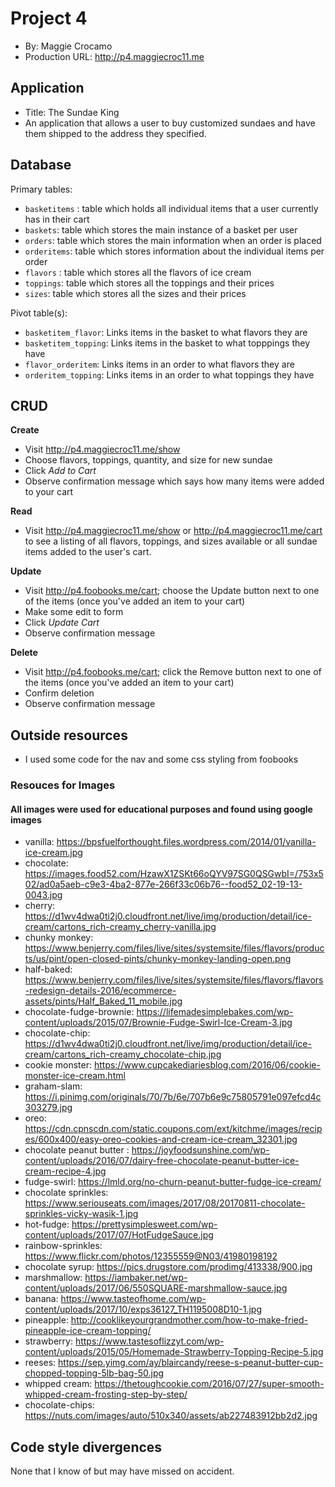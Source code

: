 # Project 4
+ By: Maggie Crocamo
+ Production URL: <http://p4.maggiecroc11.me>

## Application
+ Title: The Sundae King
+ An application that allows a user to buy customized sundaes and have them shipped to the address they specified.

## Database

Primary tables:
  + `basketitems` : table which holds all individual items that a user currently has in their cart
  + `baskets`: table which stores the main instance of a basket per user
  + `orders`: table which stores the main information when an order is placed
  + `orderitems`: table which stores information about the individual items per order
   + `flavors` : table which stores all the flavors of ice cream
   + `toppings`: table which stores all the toppings and their prices
   + `sizes`: table which stores all the sizes and their prices
  
Pivot table(s):
  + `basketitem_flavor`: Links items in the basket to what flavors they are
  + `basketitem_topping`: Links items in the basket to what topppings they have
  + `flavor_orderitem`: Links items in an order to what flavors they are
  + `orderitem_topping`: Links items in an order to what toppings they have


## CRUD

__Create__
  + Visit <http://p4.maggiecroc11.me/show>
  + Choose flavors, toppings, quantity, and size for new sundae
  + Click *Add to Cart*
  + Observe confirmation message which says how many items were added to your cart
  
__Read__
  + Visit <http://p4.maggiecroc11.me/show> or <http://p4.maggiecroc11.me/cart> to see a listing of all flavors, toppings, and sizes available or all sundae items added to the user's cart.
  
__Update__
  + Visit <http://p4.foobooks.me/cart>; choose the Update button next to one of the items (once you've added an item to your cart)
  + Make some edit to form
  + Click *Update Cart*
  + Observe confirmation message
  
__Delete__
  + Visit <http://p4.foobooks.me/cart>; click the Remove button next to one of the items (once you've added an item to your cart)
  + Confirm deletion
  + Observe confirmation message

## Outside resources
+ I used some code for the nav and some css styling from foobooks
### Resouces for Images
#### All images were used for educational purposes and found using google images
+ vanilla: https://bpsfuelforthought.files.wordpress.com/2014/01/vanilla-ice-cream.jpg
+ chocolate: https://images.food52.com/HzawX1ZSKt66oQYV97SG0QSGwbI=/753x502/ad0a5aeb-c9e3-4ba2-877e-266f33c06b76--food52_02-19-13-0043.jpg
+ cherry: https://d1wv4dwa0ti2j0.cloudfront.net/live/img/production/detail/ice-cream/cartons_rich-creamy_cherry-vanilla.jpg
+ chunky monkey: https://www.benjerry.com/files/live/sites/systemsite/files/flavors/products/us/pint/open-closed-pints/chunky-monkey-landing-open.png
+ half-baked: https://www.benjerry.com/files/live/sites/systemsite/files/flavors/flavors-redesign-details-2016/ecommerce-assets/pints/Half_Baked_11_mobile.jpg
+ chocolate-fudge-brownie: https://lifemadesimplebakes.com/wp-content/uploads/2015/07/Brownie-Fudge-Swirl-Ice-Cream-3.jpg
+ chocolate-chip: https://d1wv4dwa0ti2j0.cloudfront.net/live/img/production/detail/ice-cream/cartons_rich-creamy_chocolate-chip.jpg
+ cookie monster: https://www.cupcakediariesblog.com/2016/06/cookie-monster-ice-cream.html
+ graham-slam: https://i.pinimg.com/originals/70/7b/6e/707b6e9c75805791e097efcd4c303279.jpg
+ oreo: https://cdn.cpnscdn.com/static.coupons.com/ext/kitchme/images/recipes/600x400/easy-oreo-cookies-and-cream-ice-cream_32301.jpg
+ chocolate peanut butter : https://joyfoodsunshine.com/wp-content/uploads/2016/07/dairy-free-chocolate-peanut-butter-ice-cream-recipe-4.jpg
+ fudge-swirl: https://lmld.org/no-churn-peanut-butter-fudge-ice-cream/
+ chocolate sprinkles: https://www.seriouseats.com/images/2017/08/20170811-chocolate-sprinkles-vicky-wasik-1.jpg
+ hot-fudge: https://prettysimplesweet.com/wp-content/uploads/2017/07/HotFudgeSauce.jpg
+ rainbow-sprinkles: https://www.flickr.com/photos/12355559@N03/41980198192
+ chocolate syrup: https://pics.drugstore.com/prodimg/413338/900.jpg
+ marshmallow: https://iambaker.net/wp-content/uploads/2017/06/550SQUARE-marshmallow-sauce.jpg
+ banana: https://www.tasteofhome.com/wp-content/uploads/2017/10/exps36127_TH1195008D10-1.jpg
+ pineapple: http://cooklikeyourgrandmother.com/how-to-make-fried-pineapple-ice-cream-topping/
+ strawberry: https://www.tastesoflizzyt.com/wp-content/uploads/2015/05/Homemade-Strawberry-Topping-Recipe-5.jpg
+ reeses: https://sep.yimg.com/ay/blaircandy/reese-s-peanut-butter-cup-chopped-topping-5lb-bag-50.jpg
+ whipped cream: https://thetoughcookie.com/2016/07/27/super-smooth-whipped-cream-frosting-step-by-step/
+ chocolate-chips: https://nuts.com/images/auto/510x340/assets/ab227483912bb2d2.jpg

## Code style divergences
None that I know of but may have missed on accident.
